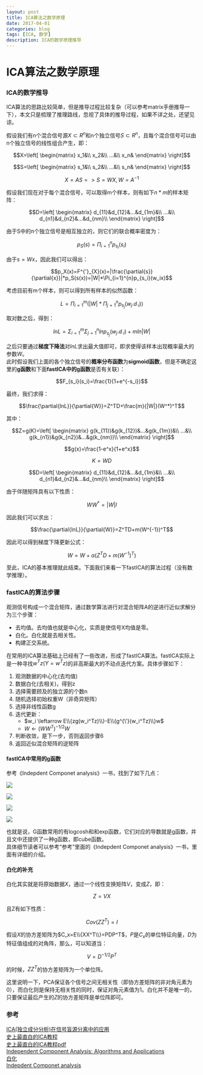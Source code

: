 ```yaml
--- 
layout: post 
title: ICA算法之数学原理
date: 2017-04-01 
categories: blog 
tags: [ICA, 数学] 
description: ICA的数学原理推导
--- 
```


# ICA算法之数学原理

### ICA的数学推导

ICA算法的思路比较简单，但是推导过程比较复杂（可以参考matrix手册推导一下），本文只是梳理了推理路线，忽视了具体的推导过程，如果不详之处，还望见谅。

假设我们有n个混合信号源$X\subset{R^{n}}$和n个独立信号$S\subset{R^{n}}$，且每个混合信号可以由n个独立信号的线性组合产生，即：

$$X=\left[
\begin{matrix}
x_1&\\
x_2&\\
...&\\
x_n&
\end{matrix}
\right]$$


$$S=\left[
\begin{matrix}
s_1&\\
s_2&\\
...&\\
s_n&
\end{matrix}
\right]$$

$$X=AS => S=WX,W=A^{-1}$$

假设我们现在对于每个混合信号，可以取得m个样本，则有如下$n*m$的样本矩阵：

$$D=\left[
\begin{matrix}
d_{11}&d_{12}&...&d_{1m}&\\
...&\\
d_{n1}&d_{n2}&...&d_{nm}\\
\end{matrix}
\right]$$

由于S中的n个独立信号是相互独立的，则它们的联合概率密度为：

$$p_S(s)=\Pi_{i=1}^{n}p_{s_i}(s_i)$$

由于$s=Wx$，因此我们可以得出：

$$p_X(x)=F^{'}_{X}(x)=|\frac{\partial{s}}{\partial{x}}|*p_S(s(x))=|W|*\Pi_{i=1}^{n}p_{s_i}(w_ix)$$

考虑目前有m个样本，则可以得到所有样本的似然函数：

$$L=\Pi_{i=1}^{m}(|W|*\Pi_{j=1}^{n}p_{s_j}(w_{j\cdot}d_{\cdot{i}}))$$

取对数之后，得到：

$$lnL=\Sigma_{i=1}^{m}\Sigma_{j=1}^{n}lnp_{s_j}(w_{j\cdot}d_{\cdot{i}})+mln|W|$$

之后只要通过**梯度下降法**对$lnL$求出最大值即可，即求使得该样本出现概率最大的参数$W$。  
此时假设我们上面的各个独立信号的**概率分布函数**为**sigmoid函数**，但是不确定这里的**g函数**和下面**fastICA中的g函数**是否有关联）：

$$F_{s_i}(s_i)=\frac{1}{1+e^{-s_i}}$$

最终，我们求得：

$$\frac{\partial{lnL}}{\partial{W}}=Z^TD+\frac{m}{|W|}(W^*)^T$$

其中：

$$Z=g(K)=\left[
\begin{matrix}
g(k_{11})&g(k_{12})&...&g(k_{1m})&\\
...&\\
g(k_{n1})&g(k_{n2})&...&g(k_{nm})\\
\end{matrix}
\right]$$

$$g(x)=\frac{1-e^x}{1+e^x}$$

$$K=WD$$

$$D=\left[
\begin{matrix}
d_{11}&d_{12}&...&d_{1m}&\\
...&\\
d_{n1}&d_{n2}&...&d_{nm}\\
\end{matrix}
\right]$$

由于伴随矩阵具有以下性质：

$$WW^*=|W|I$$

因此我们可以求出：

$$\frac{\partial{lnL}}{\partial{W}}=Z^TD+m(W^{-1})^T$$

因此可以得到梯度下降更新公式：

$$W=W+\alpha(Z^TD+m(W^{-1})^T)$$

至此，ICA的基本推理就此结束。下面我们来看一下fastICA的算法过程（没有数学推理）。

### fastICA的算法步骤

观测信号构成一个混合矩阵，通过数学算法进行对混合矩阵A的逆进行近似求解分为三个步骤：

* 去均值。去均值也就是中心化，实质是使信号X均值是零。
* 白化。白化就是去相关性。
* 构建正交系统。

在常用的ICA算法基础上已经有了一些改进，形成了fastICA算法。fastICA实际上是一种寻找$w^Tz(Y=w^Tz)$的非高斯最大的不动点迭代方案。具体步骤如下：

1. 观测数据的中心化(去均值)
2. 数据白化(去相关)，得到z
3. 选择需要顾及的独立源的个数n
4. 随机选择初始权重W（非奇异矩阵）
5. 选择非线性函数g
6. 迭代更新：
	* $w_i \leftarrow E\\{zg(w_i^Tz)\\}-E\\{g^{\'}(w_i^Tz)\\}w$
	* $W \leftarrow (WW^T)^{-1/2}W$ 
7. 判断收敛，是下一步，否则返回步骤6
8. 返回近似混合矩阵的逆矩阵

#### fastICA中常用的g函数

参考《Indepdent Componet analysis》一书，找到了如下几点：

![](http://odjt9j2ec.bkt.clouddn.com/ica-math1.png)

![](http://odjt9j2ec.bkt.clouddn.com/ica-math2.png)

![](http://odjt9j2ec.bkt.clouddn.com/ica-math3.png)

![](http://odjt9j2ec.bkt.clouddn.com/ica-math4.png)

也就是说，G函数常用的有logcosh和和exp函数，它们对应的导数就是g函数，并且文中还提供了一种g函数，即cube函数。  
具体细节读者可以参考“参考”里面的《Indepdent Componet analysis》一书，里面有详细的介绍。


#### 白化的补充

白化其实就是将原始数据$X$，通过一个线性变换矩阵$V$，变成$Z$，即：

$$Z=VX$$

且Z有如下性质：

$$Cov(ZZ^T)=I$$

假设$X$的协方差矩阵为$C_x=E\\{XX^T\\}=PDP^T$，$P$是$C_x$的单位特征向量，$D$为特征值组成的对角阵，那么，可以知道当：

$$V=D^{-1/2}P^T$$

的时候，$ZZ^T$的协方差矩阵为一个单位阵。

这里说明一下，PCA保证各个信号之间无相关性（即协方差矩阵的非对角元素为0），而白化则是保持无相关性的同时，保证对角元素值为1。白化并不是唯一的，只要保证最后产生的$Z$的协方差矩阵是单位阵即可。

### 参考

[ICA(独立成分分析)在信号盲源分离中的应用](http://blog.csdn.net/cai2016/article/details/52983473)  
[史上最直白的ICA教程](http://blog.csdn.net/lizhe_dashuju/article/details/50263339)  
[史上最直白的ICA教程pdf](http://odjt9j2ec.bkt.clouddn.com/ica-%E5%8F%B2%E4%B8%8A%E6%9C%80%E7%9B%B4%E7%99%BD%E7%9A%84ICA%E6%95%99%E7%A8%8B.pdf)  
[Independent Component Analysis:
Algorithms and Applications](http://mlsp.cs.cmu.edu/courses/fall2013/lectures/ICA_Hyvarinen.pdf)  
[白化](http://deeplearning.stanford.edu/wiki/index.php/%E7%99%BD%E5%8C%96)  
[Indepdent Componet analysis](http://odjt9j2ec.bkt.clouddn.com/ica-2001%28E-book%29Independent%20Component%20Analysis.pdf)  
